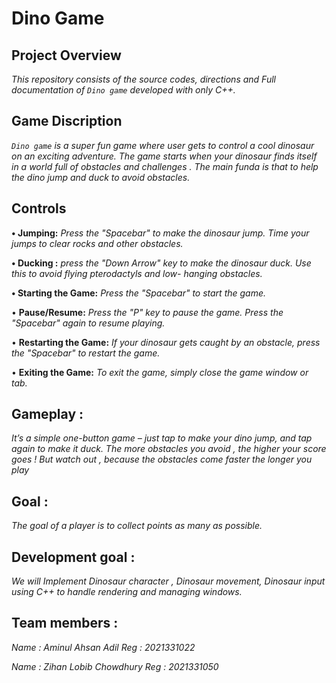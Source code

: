 # ****Dino Game****
## **Project Overview**
*This repository consists of the source codes, directions and Full documentation of ``Dino game`` developed with only C++.* 

## **Game Discription** 
*``Dino game`` is a super fun game where user gets to control a cool dinosaur on an exciting adventure. The game starts when your dinosaur finds itself in a world  full of obstacles and challenges . The main funda is that to help the dino jump and duck to avoid obstacles.*
## **Controls**
**• Jumping:** 
*Press the "Spacebar" to make the dinosaur jump. Time your jumps to clear rocks and other obstacles.*
    
**• Ducking :**
   *press the "Down Arrow" key to make the dinosaur duck. Use this to avoid flying pterodactyls and low-       hanging obstacles.*

**•	Starting the Game:**
   *Press the "Spacebar" to start the game.*
   
•	**Pause/Resume:** 
   *Press the "P" key to pause the game. Press the "Spacebar" again to resume playing.*
   
•	**Restarting the Game:**
   *If your dinosaur gets caught by an obstacle, press the "Spacebar" to restart the game.*
   
•	**Exiting the Game:** 
   *To exit the game, simply close the game window or tab.*
## **Gameplay :**
*It’s a simple one-button game – just tap to make your dino jump, and tap again to make it duck. The more obstacles you avoid , the higher your score goes !  But watch out , because the obstacles come faster the longer you play*
## **Goal :**
*The goal of a player is to collect points as many as possible.*
## Development goal :
*We will  Implement  Dinosaur character , Dinosaur movement, Dinosaur input using C++ to handle rendering and managing windows.*

## **Team members :**
*Name : Aminul Ahsan Adil
Reg : 2021331022*

*Name : Zihan Lobib Chowdhury
Reg : 2021331050*


